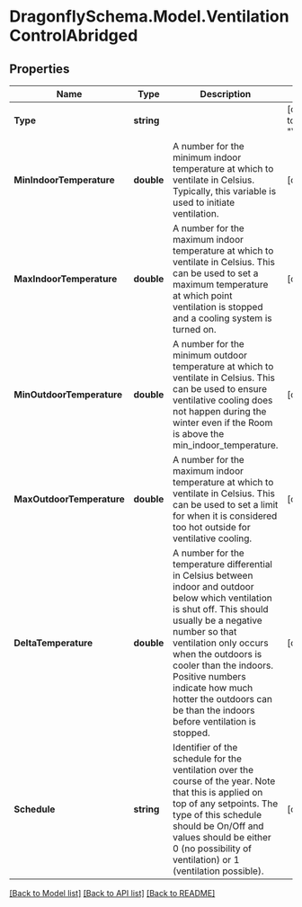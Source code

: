 
# DragonflySchema.Model.VentilationControlAbridged

## Properties

Name | Type | Description | Notes
------------ | ------------- | ------------- | -------------
**Type** | **string** |  | [optional] [readonly] [default to "VentilationControlAbridged"]
**MinIndoorTemperature** | **double** | A number for the minimum indoor temperature at which to ventilate in Celsius. Typically, this variable is used to initiate ventilation. | [optional] [default to -100D]
**MaxIndoorTemperature** | **double** | A number for the maximum indoor temperature at which to ventilate in Celsius. This can be used to set a maximum temperature at which point ventilation is stopped and a cooling system is turned on. | [optional] [default to 100D]
**MinOutdoorTemperature** | **double** | A number for the minimum outdoor temperature at which to ventilate in Celsius. This can be used to ensure ventilative cooling does not happen during the winter even if the Room is above the min_indoor_temperature. | [optional] [default to -100D]
**MaxOutdoorTemperature** | **double** | A number for the maximum indoor temperature at which to ventilate in Celsius. This can be used to set a limit for when it is considered too hot outside for ventilative cooling. | [optional] [default to 100D]
**DeltaTemperature** | **double** | A number for the temperature differential in Celsius between indoor and outdoor below which ventilation is shut off.  This should usually be a negative number so that ventilation only occurs when the outdoors is cooler than the indoors. Positive numbers indicate how much hotter the outdoors can be than the indoors before ventilation is stopped. | [optional] [default to -100D]
**Schedule** | **string** | Identifier of the schedule for the ventilation over the course of the year. Note that this is applied on top of any setpoints. The type of this schedule should be On/Off and values should be either 0 (no possibility of ventilation) or 1 (ventilation possible). | [optional] 

[[Back to Model list]](../README.md#documentation-for-models)
[[Back to API list]](../README.md#documentation-for-api-endpoints)
[[Back to README]](../README.md)

